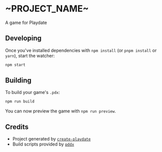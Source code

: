 # ~PROJECT_NAME~

A game for Playdate

## Developing

Once you've installed dependencies with `npm install` (or `pnpm install` or `yarn`), start the watcher:

```bash
npm start
```

## Building

To build your game's `.pdx`:

```bash
npm run build
```

You can now preview the game with `npm run preview`.

## Credits

- Project generated by [`create-playdate`](https://github.com/colingourlay/create-playdate)
- Build scripts provided by [`pddx`](https://github.com/colingourlay/pddx)
